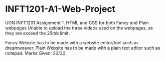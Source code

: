 # INFT1201-A1-Web-Project
UON INFT1201 Assignment 1. HTML and CSS for both Fancy and Plain webpages
Unable to upload the three videos used on the webpages, as they are exceed the 25mb limit.

Fancy Website has to be made with a website editor/tool such as dreamweaver.
Plain Website has to be made with a plain text editor such as notepad.
Marks Given: 20/20
